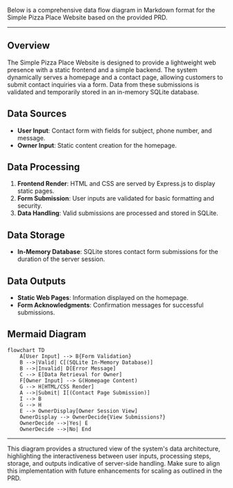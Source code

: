 Below is a comprehensive data flow diagram in Markdown format for the Simple Pizza Place Website based on the provided PRD.

---

## Overview
The Simple Pizza Place Website is designed to provide a lightweight web presence with a static frontend and a simple backend. The system dynamically serves a homepage and a contact page, allowing customers to submit contact inquiries via a form. Data from these submissions is validated and temporarily stored in an in-memory SQLite database.

## Data Sources
- **User Input**: Contact form with fields for subject, phone number, and message.
- **Owner Input**: Static content creation for the homepage.

## Data Processing
1. **Frontend Render**: HTML and CSS are served by Express.js to display static pages.
2. **Form Submission**: User inputs are validated for basic formatting and security.
3. **Data Handling**: Valid submissions are processed and stored in SQLite.

## Data Storage
- **In-Memory Database**: SQLite stores contact form submissions for the duration of the server session.

## Data Outputs
- **Static Web Pages**: Information displayed on the homepage.
- **Form Acknowledgments**: Confirmation messages for successful submissions.

## Mermaid Diagram

```mermaid
flowchart TD
    A[User Input] --> B{Form Validation}
    B -->|Valid| C[(SQLite In-Memory Database)]
    B -->|Invalid| D[Error Message]
    C --> E[Data Retrieval for Owner]
    F[Owner Input] --> G(Homepage Content)
    G --> H[HTML/CSS Render]
    A -->|Submit| I[(Contact Page Submission)]
    I --> B
    G --> H
    E --> OwnerDisplay[Owner Session View]
    OwnerDisplay --> OwnerDecide{View Submissions?}
    OwnerDecide -->|Yes| E
    OwnerDecide -->|No| End
```

---

This diagram provides a structured view of the system's data architecture, highlighting the interactiveness between user inputs, processing steps, storage, and outputs indicative of server-side handling. Make sure to align this implementation with future enhancements for scaling as outlined in the PRD.